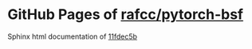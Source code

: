 GitHub Pages of [rafcc/pytorch-bsf](https://github.com/rafcc/pytorch-bsf.git)
===
Sphinx html documentation of [11fdec5b](https://github.com/rafcc/pytorch-bsf/tree/11fdec5b9bfd784a723a1e02bffc0c3a5a7c3a38)

